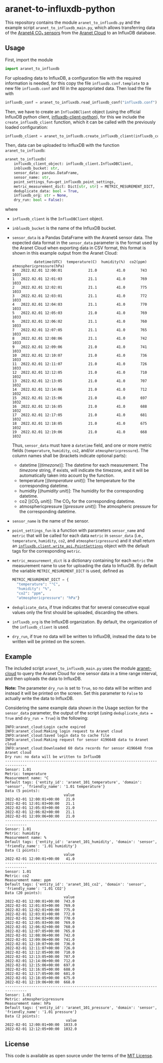 # aranet-to-influxdb-python

This repository contains the module `aranet_to_influxdb.py` and the example script `aranet_to_influxdb_main.py`, which allows transferring data of the [Aranet4 CO₂ sensors](https://aranet.com) from the [Aranet Cloud](https://aranet.cloud/) to an InfluxDB database.


## Usage

First, import the module

```python
import aranet_to_influxdb
```

For uploading data to InfluxDB, a configuration file with the required information is needed, for this copy the file `influxdb.conf.template` to a new file `influxdb.conf` and fill in the appropriated data. Then load the file with

```python
influxdb_conf = aranet_to_influxdb.read_influxdb_conf("influxdb.conf")
```

Then, we have to create an `InfluxDBClient` object (using the official InfluxDB python client, [influxdb-client-python](https://github.com/influxdata/influxdb-client-python)), for this we include the `create_influxdb_client` function, which it can be called with the previously loaded configuration:

```python
influxdb_client = aranet_to_influxdb.create_influxdb_client(influxdb_conf)
```

Then, data can be uploaded to InfluxDB with the function `aranet_to_influxdb`:

```python
aranet_to_influxdb(
    influxdb_client_object: influxdb_client.InfluxDBClient,
    inbluxdb_bucket: str,
    sensor_data: pandas.DataFrame,
    sensor_name: str,
    point_settings_fun=get_influxdb_point_settings,
    metric_measurement_dict: Dict[str, str] = METRIC_MESUREMENT_DICT,
    deduplicate_data: bool = True,
    influxdb_org: str = None,
    dry_run: bool = False):
```

where
- `influxdb_client` is the `InfluxDBClient` object.

- `inbluxdb_bucket` is the name of the InfluxDB bucket.

- `sensor_data` is a Pandas DataFrame with the Aranet4 sensor data. The expected data format in the `sensor_data` parameter is the format used by the Aranet Cloud when exporting data in CSV format, this format is shown in this example output from the Aranet Cloud:
  ```
            datetime(UTC)  temperature(C)  humidity(%)  co2(ppm)  atmosphericpressure(hPa)
  0   2022.02.01 12:00:01            21.0         41.0       743                      1033
  1   2022.02.01 12:01:03            21.1         41.0       769                      1033
  2   2022.02.01 12:02:01            21.1         41.0       775                      1033
  3   2022.02.01 12:03:01            21.1         41.0       772                      1033
  4   2022.02.01 12:04:03            21.1         41.0       770                      1033
  5   2022.02.01 12:05:03            21.0         41.0       769                      1033
  6   2022.02.01 12:06:02            21.1         41.0       760                      1033
  7   2022.02.01 12:07:05            21.1         41.0       765                      1033
  8   2022.02.01 12:08:06            21.1         41.0       742                      1033
  9   2022.02.01 12:09:06            21.0         41.0       741                      1033
  10  2022.02.01 12:10:07            21.0         41.0       736                      1033
  11  2022.02.01 12:11:07            21.0         41.0       726                      1033
  12  2022.02.01 12:12:05            21.0         41.0       710                      1032
  13  2022.02.01 12:13:05            21.0         41.0       707                      1032
  14  2022.02.01 12:14:06            21.0         41.0       712                      1032
  15  2022.02.01 12:15:06            21.0         41.0       697                      1032
  16  2022.02.01 12:16:05            21.0         41.0       688                      1032
  17  2022.02.01 12:17:05            21.0         41.0       681                      1032
  18  2022.02.01 12:18:05            21.0         41.0       675                      1032
  19  2022.02.01 12:19:06            21.0         41.0       668                      1032
  ```

  Thus, `sensor_data` must have a `datetime` field, and one or more metric fields (`temperature`, `humidity`, `co2`, and/or `atmosphericpressure`). The column names shall be (brackets indicate optional parts):
  - datetime [(*timezone*)]: The datetime for each measurement. The *timezone* string, if exists, will indicate the timezone, and it will be automatically taken into acount by the function.
  - temperature [(*temperature unit*)]: The temperature for the corresponding datetime.
  - humidity [(*humidity unit*)]: The humidity for the corresponding datetime.
  - co2 [(*CO₂ unit*)]: The CO₂ for the corresponding datetime.
  - atmosphericpressure [(*pressure unit*)]: The atmospheric pressure for the corresponding datetime.

- `sensor_name` is the name of the sensor.

- `point_settings_fun` is a function with parameters `sensor_name` and `metric` that will be called for each data `metric` in `sensor_data` (i.e., `temperature`, `humidity`, `co2`, and `atmosphericpressure`) and it shall return an [`influxdb.client.write_api.PointSettings`](https://influxdb-client.readthedocs.io/en/latest/usage.html?#default-tags) object with the default tags for the corresponding `metric`.

- `metric_measurement_dict` is a dictionary containing for each `metric` the measurement name to use for uploading the data to InfluxDB. By default the variable `METRIC_MESUREMENT_DICT` is used, defined as
  ```python
  METRIC_MESUREMENT_DICT = {
    "temperature": "°C",
    "humidity": "%",
    "co2": "ppm",
    "atmosphericpressure": "hPa"}
  ```

- `deduplicate_data`, if true indicates that for several consecutive equal values only the first should be uploaded, discarding the others.

- `influxdb_org` is the InfluxDB organization. By default, the organization of the `influxdb_client` is used.

- `dry_run`, if true no data will be written to InfluxDB, instead the data to be written will be printed on the screen.


## Example

The included script `aranet_to_influxdb_main.py` uses the module [aranet-cloud](https://github.com/tombolano/aranet-cloud-python) to query the Aranet Cloud for one sensor data in a time range interval, and then uploads the data to InfluxDB.

**Note:** The parameter `dry_run` is set to `True`, so no data will be written and instead it will be printed on the screen. Set this parameter to `False` to actually write the data to InfluxDB.

Considering the same example data shown in the Usage section for the `sensor_data` parameter, the output of the script (using `deduplicate_data = True` and `dry_run = True`) is the following:

```
INFO:aranet_cloud:Login cache expired
INFO:aranet_cloud:Making login request to Aranet cloud
INFO:aranet_cloud:Saved login data to cache file
INFO:aranet_cloud:Making request for sensor 4196648 data to Aranet cloud
INFO:aranet_cloud:Downloaded 60 data records for sensor 4196648 from Aranet cloud
Dry run: no data will be written to InfluxDB
--------------------------------------------------------------------------------
Sensor: 1.01
Metric: temperature
Measurement name: °C
Default tags: {'entity_id': 'aranet_101_temperature', 'domain': 'sensor', 'friendly_name': '1.01 temperature'}
Data (5 points):
                           value
2022-02-01 12:00:01+00:00   21.0
2022-02-01 12:01:03+00:00   21.1
2022-02-01 12:05:03+00:00   21.0
2022-02-01 12:06:02+00:00   21.1
2022-02-01 12:09:06+00:00   21.0
--------------------------------------------------------------------------------
Sensor: 1.01
Metric: humidity
Measurement name: %
Default tags: {'entity_id': 'aranet_101_humidity', 'domain': 'sensor', 'friendly_name': '1.01 humidity'}
Data (1 points):
                           value
2022-02-01 12:00:01+00:00   41.0
--------------------------------------------------------------------------------
Sensor: 1.01
Metric: co2
Measurement name: ppm
Default tags: {'entity_id': 'aranet_101_co2', 'domain': 'sensor', 'friendly_name': '1.01 CO2'}
Data (20 points):
                           value
2022-02-01 12:00:01+00:00  743.0
2022-02-01 12:01:03+00:00  769.0
2022-02-01 12:02:01+00:00  775.0
2022-02-01 12:03:01+00:00  772.0
2022-02-01 12:04:03+00:00  770.0
2022-02-01 12:05:03+00:00  769.0
2022-02-01 12:06:02+00:00  760.0
2022-02-01 12:07:05+00:00  765.0
2022-02-01 12:08:06+00:00  742.0
2022-02-01 12:09:06+00:00  741.0
2022-02-01 12:10:07+00:00  736.0
2022-02-01 12:11:07+00:00  726.0
2022-02-01 12:12:05+00:00  710.0
2022-02-01 12:13:05+00:00  707.0
2022-02-01 12:14:06+00:00  712.0
2022-02-01 12:15:06+00:00  697.0
2022-02-01 12:16:05+00:00  688.0
2022-02-01 12:17:05+00:00  681.0
2022-02-01 12:18:05+00:00  675.0
2022-02-01 12:19:06+00:00  668.0
--------------------------------------------------------------------------------
Sensor: 1.01
Metric: atmosphericpressure
Measurement name: hPa
Default tags: {'entity_id': 'aranet_101_pressure', 'domain': 'sensor', 'friendly_name': '1.01 pressure'}
Data (2 points):
                            value
2022-02-01 12:00:01+00:00  1033.0
2022-02-01 12:12:05+00:00  1032.0
```


## License

This code is available as open source under the terms of the [MIT License](https://opensource.org/licenses/MIT).

